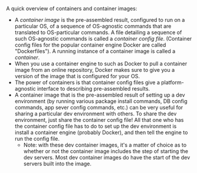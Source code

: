 A quick overview of containers and container images:

- A *container image* is the pre-assembled result, configured to run on a particular OS, of a sequence of OS-agnostic commands that are translated to OS-particular commands. A file detailing a sequence of such OS-agnostic commands is called a *container config file*. (Container config files for the popular container engine Docker are called "Dockerfiles"). A running instance of a container image is called a *container*.
- When you use a container engine to such as Docker to pull a container image from an online repository, Docker makes sure to give you a version of the image that is configured for your OS.
- The power of containers is that container config files give a platform-agnostic interface to describing pre-assembled results.
- A container image that is the pre-assembled result of setting up a dev environment (by running various package install commands, DB config commands, app sever config commands, etc.) can be very useful for sharing a particular dev environment with others. To share the dev environment, just share the container config file! All that one who has the container config file has to do to set up the dev environment is install a container engine (probably Docker), and then tell the engine to run the config file.
  - Note: with these dev container images, it's a matter of choice as to whether or not the container image includes the step of starting the dev servers. Most dev container images do have the start of the dev servers built into the image.  
